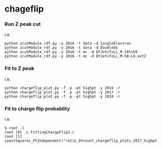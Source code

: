 # chageflip
### Run Z peak cut
i.e.
```
python zcutModule_rdf.py -y 2016 -t data -d SingleElectron
python zcutModule_rdf.py -y 2016 -t data -d DoubleEG
python zcutModule_rdf.py -y 2016 -t mc -d DYJetsToLL_M-10to50
python zcutModule_rdf.py -y 2016 -t mc -d DYJetsToLL_M-50-LO_ext2
```
### Fit to Z peak
i.e.
```
python chargeflip_plot.py -f -p -pt highpt -y 2016 -r
python chargeflip_plot.py -f -p -pt highpt -y 2017 -r 
python chargeflip_plot.py -f -p -pt highpt -y 2018 -r
```
### Fit to charge flip probablity
i.e.
```
$ root -l                     
root [0] .L FittingChargeFlip3.c 
root [1] LeastSquares_PtIndependent("ratio_DYcount_chargeflip_plots_2017_highpt.root","ratio_DATASUBcount_chargeflip_plots_2017_highpt.root")
```

